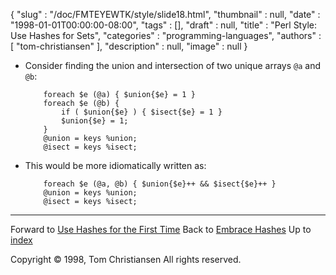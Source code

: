{
   "slug" : "/doc/FMTEYEWTK/style/slide18.html",
   "thumbnail" : null,
   "date" : "1998-01-01T00:00:00-08:00",
   "tags" : [],
   "draft" : null,
   "title" : "Perl Style: Use Hashes for Sets",
   "categories" : "programming-languages",
   "authors" : [
      "tom-christiansen"
   ],
   "description" : null,
   "image" : null
}


-   Consider finding the union and intersection of two unique arrays `@a` and `@b`:

            foreach $e (@a) { $union{$e} = 1 }
            foreach $e (@b) {
                if ( $union{$e} ) { $isect{$e} = 1 }
                $union{$e} = 1;
            }
            @union = keys %union;
            @isect = keys %isect;

-   This would be more idiomatically written as:

            foreach $e (@a, @b) { $union{$e}++ && $isect{$e}++ }
            @union = keys %union;
            @isect = keys %isect;

------------------------------------------------------------------------

Forward to [Use Hashes for the First Time](/doc/FMTEYEWTK/style/slide19.html)
Back to [Embrace Hashes](/doc/FMTEYEWTK/style/slide17.html)
Up to [index](/doc/FMTEYEWTK/style/slide-index.html)

Copyright © 1998, Tom Christiansen
All rights reserved.
